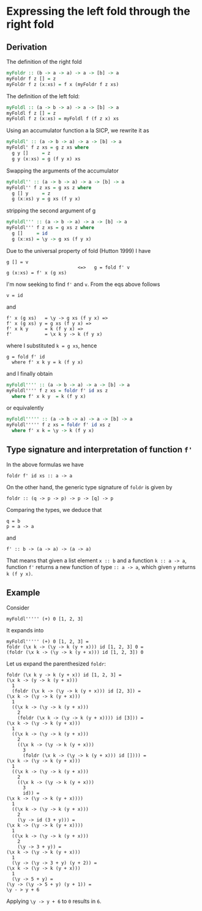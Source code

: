 Expressing the left fold through the right fold
===============================================

Derivation
----------

The definition of the right fold

~~~haskell
myFoldr :: (b -> a -> a) -> a -> [b] -> a
myFoldr f z [] = z
myFoldr f z (x:xs) = f x (myFoldr f z xs)
~~~


The definition of the left fold:

~~~haskell
myFoldl :: (a -> b -> a) -> a -> [b] -> a
myFoldl f z [] = z
myFoldl f z (x:xs) = myFoldl f (f z x) xs
~~~


Using an accumulator function a la SICP, we rewrite it as

~~~haskell
myFoldl' :: (a -> b -> a) -> a -> [b] -> a
myFoldl' f z xs = g z xs where
  g y []     = z
  g y (x:xs) = g (f y x) xs
~~~

Swapping the arguments of the accumulator

~~~haskell
myFoldl'' :: (a -> b -> a) -> a -> [b] -> a
myFoldl'' f z xs = g xs z where
  g [] y     = z
  g (x:xs) y = g xs (f y x)
~~~

stripping the second argument of g

~~~haskell
myFoldl''' :: (a -> b -> a) -> a -> [b] -> a
myFoldl''' f z xs = g xs z where
  g []     = id
  g (x:xs) = \y -> g xs (f y x)
~~~


Due to the universal property of fold (Hutton 1999) I have

~~~
g [] = v
                          <=>   g = fold f' v
g (x:xs) = f' x (g xs)
~~~

I'm now seeking to find `f'` and `v`. From the eqs above follows

~~~
v = id
~~~

and

~~~
f' x (g xs)   = \y -> g xs (f y x) =>
f' x (g xs) y = g xs (f y x) =>
f' x k y      = k (f y x) =>
f'            = \x k y -> k (f y x)
~~~

where I substituted `k = g xs`, hence

~~~
g = fold f' id
  where f' x k y = k (f y x)
~~~

and I finally obtain

~~~haskell
myFoldl'''' :: (a -> b -> a) -> a -> [b] -> a
myFoldl'''' f z xs = foldr f' id xs z
  where f' x k y  = k (f y x)
~~~

or equivalently

~~~haskell
myFoldl''''' :: (a -> b -> a) -> a -> [b] -> a
myFoldl''''' f z xs = foldr f' id xs z
  where f' x k = \y -> k (f y x)
~~~

Type signature and interpretation of function `f'`
--------------------------------------------------

In the above formulas we have

~~~{.haskell .ignore}
foldr f' id xs :: a -> a
~~~

On the other hand, the generic type signature of `foldr` is given by

~~~{.haskell .ignore}
foldr :: (q -> p -> p) -> p -> [q] -> p
~~~

Comparing the types, we deduce that

~~~
q = b
p = a -> a
~~~

and

~~~{.haskell .ignore}
f' :: b -> (a -> a) -> (a -> a)
~~~

That means that given a list element `x :: b` and a function `k :: a ->
a`, function `f'` returns a new function of type `:: a -> a`, which
given `y` returns `k (f y x)`.

Example
-------

Consider

~~~{.haskell .ignore}
myFoldl''''' (+) 0 [1, 2, 3]
~~~

It expands into

~~~{.haskell .ignore}
myFoldl''''' (+) 0 [1, 2, 3] =
foldr (\x k -> (\y -> k (y + x))) id [1, 2, 3] 0 =
(foldr (\x k -> (\y -> k (y + x))) id [1, 2, 3]) 0
~~~

Let us expand the parenthesized `foldr`:

~~~{.haskell .ignore}
foldr (\x k y -> k (y + x)) id [1, 2, 3] =
(\x k -> (y -> k (y + x)))
  1
  (foldr (\x k -> (\y -> k (y + x))) id [2, 3]) =
(\x k -> (\y -> k (y + x)))
  1
  ((\x k -> (\y -> k (y + x)))
    2
    (foldr (\x k -> (\y -> k (y + x)))) id [3])) =
(\x k -> (\y -> k (y + x)))
  1
  ((\x k -> (\y -> k (y + x)))
    2
    ((\x k -> (\y -> k (y + x)))
      3
      (foldr (\x k -> (\y -> k (y + x))) id []))) =
(\x k -> (\y -> k (y + x)))
  1
  ((\x k -> (\y -> k (y + x)))
    2
    ((\x k -> (\y -> k (y + x)))
      3
      id)) =
(\x k -> (\y -> k (y + x))))
  1
  ((\x k -> (\y -> k (y + x)))
    2
    (\y -> id (3 + y))) =
(\x k -> (\y -> k (y + x))))
  1
  ((\x k -> (\y -> k (y + x)))
    2
    (\y -> 3 + y)) =
(\x k -> (\y -> k (y + x)))
  1
  (\y -> (\y -> 3 + y) (y + 2)) =
(\x k -> (\y -> k (y + x)))
  1
  (\y -> 5 + y) =
(\y -> (\y -> 5 + y) (y + 1)) =
\y - > y + 6
~~~

Applying `\y -> y + 6` to `0` results in `6`.
